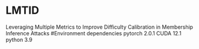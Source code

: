 # LMTID
Leveraging Multiple Metrics to Improve Difficulty Calibration in Membership Inference Attacks 
#Environment dependencies
pytorch 2.0.1
CUDA 12.1
python 3.9

